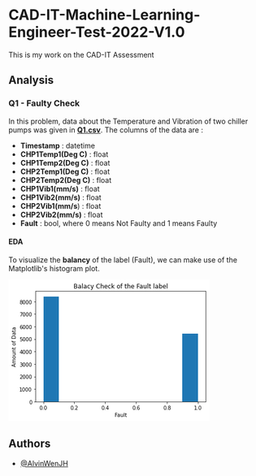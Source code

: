 
# CAD-IT-Machine-Learning-Engineer-Test-2022-V1.0

This is my work on the CAD-IT Assessment 


## Analysis

### Q1 - Faulty Check 

In this problem, data about the Temperature and Vibration of two chiller pumps was given in [**Q1.csv**](https://github.com/AlvinWenJH/CAD-IT-Machine-Learning-Engineer-Test-2022-V1.0/blob/main/Q1.csv).
The columns of the data are :

* **Timestamp**	 : datetime
* **CHP1Temp1(Deg C)** : float
* **CHP1Temp2(Deg C)** : float
* **CHP2Temp1(Deg C)** : float
* **CHP2Temp2(Deg C)** : float
* **CHP1Vib1(mm/s)** : float	
* **CHP1Vib2(mm/s)** : float
* **CHP2Vib1(mm/s**) : float	
* **CHP2Vib2(mm/s)** : float	
* **Fault** : bool, where 0 means Not Faulty and 1 means Faulty

#### EDA
To visualize the **balancy** of the label (Fault), we can make use of the Matplotlib's histogram plot.

![BalancyHist.png](https://github.com/AlvinWenJH/CAD-IT-Machine-Learning-Engineer-Test-2022-V1.0/blob/main/images/BalancyHist.png?raw=true)

## Authors

- [@AlvinWenJH](https://github.com/AlvinWenJH)

